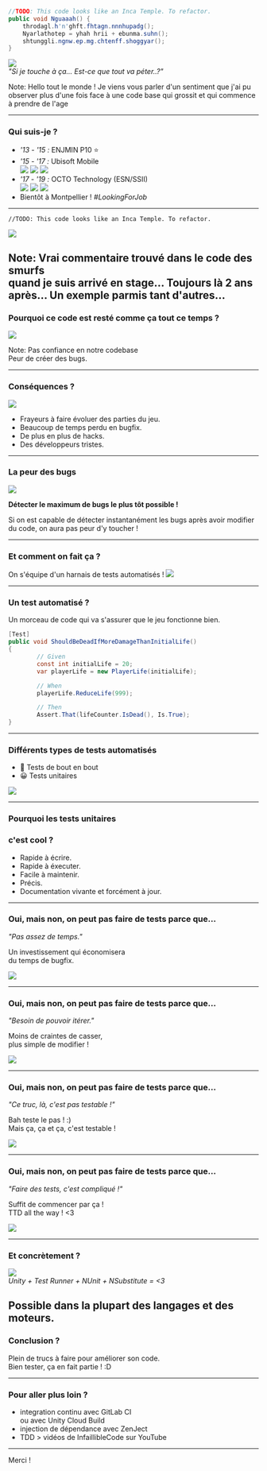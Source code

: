 ```c#
//TODO: This code looks like an Inca Temple. To refactor.
public void Nguaaah() {
	throdagl.h'n'ghft.fhtagn.nnnhupadg();
	Nyarlathotep = yhah hrii + ebunma.suhn();
	shtunggli.ngnw.ep.mg.chtenff.shoggyar();
} 
```
![](images/indianaswap.webp)  
_"Si je touche à ça... Est-ce que tout va péter..?"_

Note:
Hello tout le monde !
Je viens vous parler d'un sentiment que j'ai pu observer plus d'une fois
face à une code base qui grossit et qui commence à prendre de l'age

---

### Qui suis-je ?
- *'13 - '15 :* ENJMIN P10 ⭐  
- *'15 - '17 :* Ubisoft Mobile  
![](images/ubimobile.png)<!-- .element height="100px" -->
![](images/smurfs.jpg)<!-- .element height="100px" -->
![](images/smurfs_banniere.jpg)<!-- .element height="100px" -->
- *'17 - '19 :* OCTO Technology (ESN/SSII)  
![](images/octo.jpg)<!-- .element height="100px" -->
![](images/thereisabetterway.png)<!-- .element height="100px" -->
![](images/culturecode.png)<!-- .element height="100px" -->
- Bientôt à Montpellier ! *#LookingForJob*

---


```
//TODO: This code looks like an Inca Temple. To refactor.
```

![](images/proglife.png)<!-- .element class="fragment" data-fragment-index="3" -->

Note:
Vrai commentaire trouvé dans le code des smurfs  
quand je suis arrivé en stage...
Toujours là 2 ans après...
Un exemple parmis tant d'autres...
---

### Pourquoi ce code est resté comme ça tout ce temps ?

![](images/codersanstests.jpg)<!-- .element: class="fragment" data-fragment-index="1" height="400px" -->  

Note:
Pas confiance en notre codebase  
Peur de créer des bugs.  

---

### Conséquences ?

![](images/codebasecracra.jpg)<!-- .element: height="250px" -->  

- Frayeurs à faire évoluer des parties du jeu. <!-- .element class="fragment" data-fragment-index="1" -->  
- Beaucoup de temps perdu en bugfix. <!-- .element class="fragment" data-fragment-index="2" -->  
- De plus en plus de hacks. <!-- .element class="fragment" data-fragment-index="3" -->  
- Des développeurs tristes. <!-- .element class="fragment" data-fragment-index="4" -->  

---

### La peur des bugs

![](images/bugdetection.png)

**Détecter le maximum de bugs le plus tôt possible !**<!-- .element: class="fragment" data-fragment-index="1" -->  

Si on est capable de détecter instantanément les bugs après avoir modifier du code,
on aura pas peur d'y toucher !<!-- .element: class="fragment" data-fragment-index="1" -->  


---

### Et comment on fait ça ?

On s'équipe d'un harnais de tests automatisés !
![](images/coderavectests.jpg)<!-- .element: height="250px" -->  

---

### Un test automatisé ?

Un morceau de code qui va s'assurer que le jeu fonctionne bien.

```C#
[Test]
public void ShouldBeDeadIfMoreDamageThanInitialLife()
{
		// Given
		const int initialLife = 20;
		var playerLife = new PlayerLife(initialLife);

		// When
		playerLife.ReduceLife(999);

		// Then
		Assert.That(lifeCounter.IsDead(), Is.True);
}
```

---

### Différents types de tests automatisés

- 🤔 Tests de bout en bout <!-- .element: class="fragment" data-fragment-index="1" -->  
- 😀 Tests unitaires <!-- .element: class="fragment" data-fragment-index="2" -->  

![](images/pyramid.png) <!-- .element: class="fragment" data-fragment-index="3" height="350px" -->  

---

### Pourquoi les tests unitaires  
### c'est cool ?

- Rapide à écrire. <!-- .element: class="fragment" data-fragment-index="1" -->  
- Rapide à éxecuter. <!-- .element: class="fragment" data-fragment-index="2" -->  
- Facile à maintenir. <!-- .element: class="fragment" data-fragment-index="3" -->  
- Précis. <!-- .element: class="fragment" data-fragment-index="4" -->  
- Documentation vivante et forcément à jour. <!-- .element: class="fragment" data-fragment-index="5" -->  

---

### Oui, mais non, on peut pas faire de tests parce que...

_"Pas assez de temps."_  

Un investissement qui économisera  
du temps de bugfix.
<!-- .element: class="fragment" data-fragment-index="1" -->  
![](images/catbug.gif)<!-- .element: class="fragment" data-fragment-index="1" height="250px" --> 

---

### Oui, mais non, on peut pas faire de tests parce que...

_"Besoin de pouvoir itérer."_  

Moins de craintes de casser,  
plus simple de modifier !
<!-- .element: class="fragment" data-fragment-index="1" -->  
![](images/catbreak.gif)<!-- .element: class="fragment" data-fragment-index="1" height="250px" --> 

---

### Oui, mais non, on peut pas faire de tests parce que...

_"Ce truc, là, c'est pas testable !"_  

Bah teste le pas ! :)  
Mais ça, ça et ça, c'est testable !
<!-- .element: class="fragment" data-fragment-index="1" -->  
![](images/catthat.gif)<!-- .element: class="fragment" data-fragment-index="1" height="250px" --> 

---

### Oui, mais non, on peut pas faire de tests parce que...

_"Faire des tests, c'est compliqué !"_  

Suffit de commencer par ça !  
TTD all the way ! <3
<!-- .element: class="fragment" data-fragment-index="1" -->  
![](images/cattdd.gif)<!-- .element: class="fragment" data-fragment-index="1" height="250px" --> 

---

### Et concrètement ?
![](images/unitytestrunner.png)<!-- .element: height="400px" -->   
_Unity + Test Runner + NUnit + NSubstitute = <3_

Possible dans la plupart des langages et des moteurs.
---

### Conclusion ?

Plein de trucs à faire pour améliorer son code.  
Bien tester, ça en fait partie ! :D

---

### Pour aller plus loin ?

- integration continu avec GitLab CI  
  ou avec Unity Cloud Build  
- injection de dépendance avec ZenJect  
- TDD > vidéos de InfaillibleCode sur YouTube

---

Merci !

